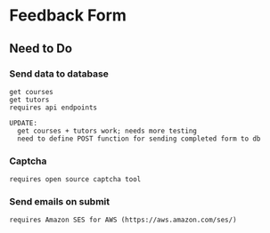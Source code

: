 # Feedback Form
## Need to Do


### Send data to database
	get courses
	get tutors
	requires api endpoints
	
	UPDATE:
	  get courses + tutors work; needs more testing
	  need to define POST function for sending completed form to db
	  
	
### Captcha
	requires open source captcha tool	
	
### Send emails on submit
	requires Amazon SES for AWS (https://aws.amazon.com/ses/)

